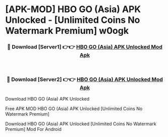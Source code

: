 # [APK-MOD] HBO GO (Asia) APK Unlocked - [Unlimited Coins No Watermark Premium] w0ogk



<div align="center">
<h3>🔴 Download [Server1] 👉👉 <a href="https://momento.my/?title=HBO_GO_(Asia)_APK_Unlocked">HBO GO (Asia) APK Unlocked Mod Apk</a></h3><br>

<h3>🔴 Download [Server2] 👉👉 <a href="https://momento.my/?title=HBO_GO_(Asia)_APK_Unlocked">HBO GO (Asia) APK Unlocked Mod Apk</a></h3>
</div>



Download HBO GO (Asia) APK Unlocked 

Free APK MOD HBO GO (Asia) APK Unlocked [Unlimited Coins No Watermark Premium]

Download HBO GO (Asia) APK Unlocked [Unlimited Coins No Watermark Premium] Mod For Android

